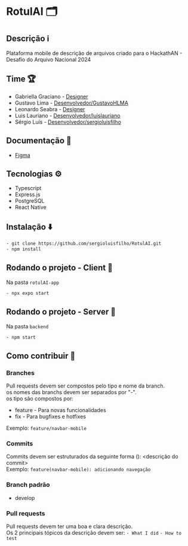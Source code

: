 # RotulAI 🗂

## Descrição ℹ️

Plataforma mobile de descrição de arquivos criado para o HackathAN - Desafio do Arquivo Nacional 2024

## Time 🏆

- Gabriella Graciano - [Designer](https://www.linkedin.com/in/gabygraciano/)
- Gustavo Lima - [Desenvolvedor/GustavoHLMA](https://www.linkedin.com/in/gustavo-henrique-768048234/)
- Leonardo Seabra - [Designer](https://www.linkedin.com/in/leo-seabra-086623275/)
- Luis Lauriano - [Desenvolvedor/luislauriano](https://www.linkedin.com/in/luislauriano/)
- Sérgio Luís - [Desenvolvedor/sergioluisfilho](https://www.linkedin.com/in/s%C3%A9rgio-cruz-filho-6543b91a0/)  

## Documentação 📄

- [Figma](https://www.figma.com/file/pvuopnxZXQt3Vv0c2YIX7l/HakathAN?type=design&node-id=0-1&mode=design&t=jQ0XrwIyiYC9MlLS-0)

  

## Tecnologias ⚙️

- Typescript
- Express.js
- PostgreSQL
- React Native
  
## Instalação ⬇️

```bash
- git clone https://github.com/sergioluisfilho/RotulAI.git
- npm install
```

  

## Rodando o projeto - Client 🏃

Na pasta `rotulAI-app`

  

```bash
- npx expo start
```

## Rodando o projeto - Server 🏃

Na pasta `backend`

  

```bash
- npm start
```


  

  

## Como contribuir 🤝
### Branches
Pull requests devem ser compostos pelo tipo e nome da branch.\
os nomes das branchs devem ser separados por "-".\
os tipo são compostos por:
- feature - Para novas funcionalidades
- fix - Para bugfixes e hotfixes

Exemplo: 
`feature/navbar-mobile`

### Commits
Commits devem ser estruturados da seguinte forma <tipo>(<nome-da-branch>): <descrição do commit>\
Exemplo: 
`feature(navbar-mobile): adicionando navegação`

### Branch padrão
- develop

### Pull requests
Pull requests devem ter uma boa e clara descrição.\
Os 2 principais tópicos da descrição devem ser:
`- What I did`
`- How to test`
